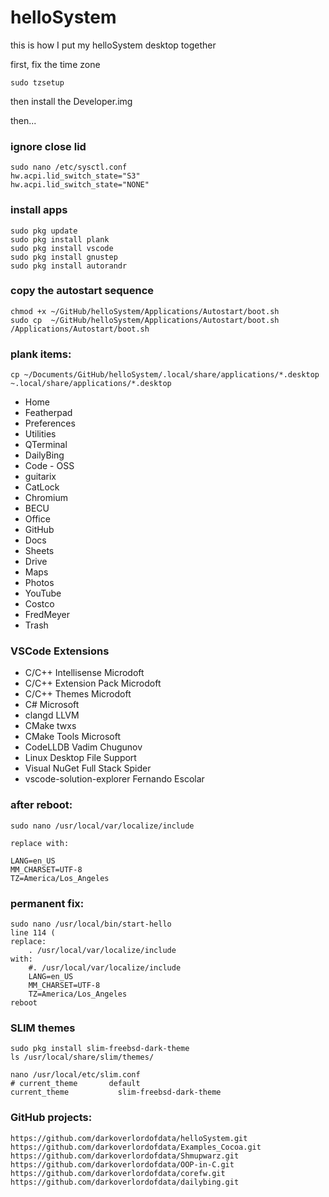 # helloSystem

this is how I put my helloSystem desktop together


first, fix the time zone

```
sudo tzsetup
```

then install the Developer.img

then...

### ignore close lid
```
sudo nano /etc/sysctl.conf
hw.acpi.lid_switch_state="S3"
hw.acpi.lid_switch_state="NONE"
```


### install apps
```
sudo pkg update
sudo pkg install plank
sudo pkg install vscode
sudo pkg install gnustep
sudo pkg install autorandr
```

### copy the autostart sequence
```
chmod +x ~/GitHub/helloSystem/Applications/Autostart/boot.sh
sudo cp  ~/GitHub/helloSystem/Applications/Autostart/boot.sh /Applications/Autostart/boot.sh
```

### plank items:
```
cp ~/Documents/GitHub/helloSystem/.local/share/applications/*.desktop ~.local/share/applications/*.desktop
```

* Home
* Featherpad
* Preferences
* Utilities
* QTerminal
* DailyBing
* Code - OSS
* guitarix
* CatLock
* Chromium
* BECU
* Office
* GitHub
* Docs
* Sheets
* Drive
* Maps
* Photos
* YouTube
* Costco
* FredMeyer
* Trash


### VSCode Extensions
* C/C++ Intellisense      Microdoft
* C/C++ Extension Pack    Microdoft
* C/C++ Themes            Microdoft
* C#                      Microsoft
* clangd                  LLVM
* CMake                   twxs
* CMake Tools             Microsoft
* CodeLLDB                Vadim Chugunov
* Linux Desktop File Support
* Visual NuGet            Full Stack Spider
* vscode-solution-explorer Fernando Escolar

### after reboot:
```
sudo nano /usr/local/var/localize/include

replace with:

LANG=en_US 
MM_CHARSET=UTF-8
TZ=America/Los_Angeles
```

### permanent fix:
```
sudo nano /usr/local/bin/start-hello
line 114 (
replace:
    . /usr/local/var/localize/include
with:
    #. /usr/local/var/localize/include
    LANG=en_US
    MM_CHARSET=UTF-8
    TZ=America/Los_Angeles
reboot
```

### SLIM themes
```
sudo pkg install slim-freebsd-dark-theme
ls /usr/local/share/slim/themes/

nano /usr/local/etc/slim.conf
# current_theme       default
current_theme           slim-freebsd-dark-theme

```

### GitHub projects:
```
https://github.com/darkoverlordofdata/helloSystem.git
https://github.com/darkoverlordofdata/Examples_Cocoa.git
https://github.com/darkoverlordofdata/Shmupwarz.git
https://github.com/darkoverlordofdata/OOP-in-C.git
https://github.com/darkoverlordofdata/corefw.git
https://github.com/darkoverlordofdata/dailybing.git
```